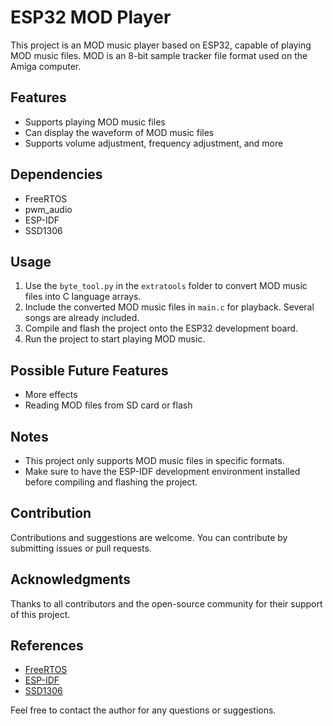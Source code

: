 # ESP32 MOD Player

This project is an MOD music player based on ESP32, capable of playing MOD music files. MOD is an 8-bit sample tracker file format used on the Amiga computer.

## Features

- Supports playing MOD music files
- Can display the waveform of MOD music files
- Supports volume adjustment, frequency adjustment, and more

## Dependencies

- FreeRTOS
- pwm_audio
- ESP-IDF
- SSD1306

## Usage

1. Use the `byte_tool.py` in the `extratools` folder to convert MOD music files into C language arrays.
2. Include the converted MOD music files in `main.c` for playback. Several songs are already included.
3. Compile and flash the project onto the ESP32 development board.
4. Run the project to start playing MOD music.

## Possible Future Features

- More effects
- Reading MOD files from SD card or flash

## Notes

- This project only supports MOD music files in specific formats.
- Make sure to have the ESP-IDF development environment installed before compiling and flashing the project.

## Contribution

Contributions and suggestions are welcome. You can contribute by submitting issues or pull requests.

## Acknowledgments

Thanks to all contributors and the open-source community for their support of this project.

## References

- [FreeRTOS](https://www.freertos.org/)
- [ESP-IDF](https://github.com/espressif/esp-idf)
- [SSD1306](https://github.com/nopnop2002/esp-idf-ssd1306)

Feel free to contact the author for any questions or suggestions.